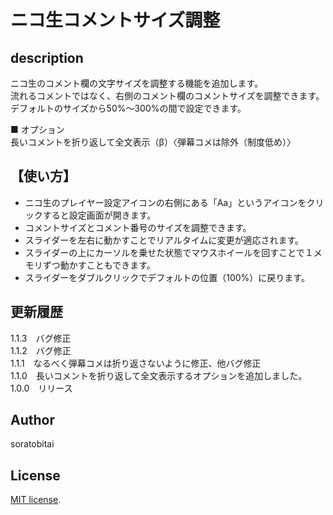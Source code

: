 # ニコ生コメントサイズ調整

## description
ニコ生のコメント欄の文字サイズを調整する機能を追加します。  
流れるコメントではなく、右側のコメント欄のコメントサイズを調整できます。  
デフォルトのサイズから50%～300%の間で設定できます。 
  
■ オプション  
長いコメントを折り返して全文表示（β）〈弾幕コメは除外（制度低め）〉

## 【使い方】
- ニコ生のプレイヤー設定アイコンの右側にある「Aa」というアイコンをクリックすると設定画面が開きます。  
- コメントサイズとコメント番号のサイズを調整できます。  
- スライダーを左右に動かすことでリアルタイムに変更が適応されます。  
- スライダーの上にカーソルを乗せた状態でマウスホイールを回すことで１メモリずつ動かすこともできます。  
- スライダーをダブルクリックでデフォルトの位置（100%）に戻ります。

## 更新履歴
1.1.3　バグ修正  
1.1.2　バグ修正  
1.1.1　なるべく弾幕コメは折り返さないように修正、他バグ修正  
1.1.0　長いコメントを折り返して全文表示するオプションを追加しました。  
1.0.0　リリース

## Author
soratobitai

## License
[MIT license](https://en.wikipedia.org/wiki/MIT_License).